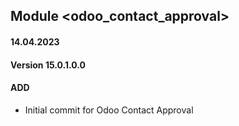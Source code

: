 ## Module <odoo_contact_approval>

#### 14.04.2023
#### Version 15.0.1.0.0
#### ADD
- Initial commit for Odoo Contact Approval